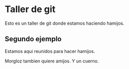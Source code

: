 # Taller de git

Esto es un taller de git donde estamos haciendo hamijos.

## Segundo ejemplo

Estamos aqui reunidos para hacer hamijos.

Morgloz tambien quiere amijos. Y un cuerno.
